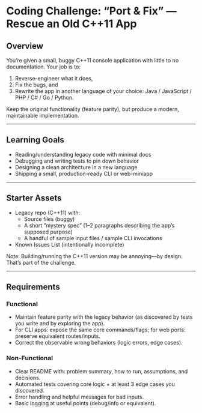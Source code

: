 # Coding Challenge: “Port & Fix” — Rescue an Old C++11 App

## Overview

You’re given a small, buggy C++11 console application with little to no documentation. Your job is to:

1. Reverse-engineer what it does,
2. Fix the bugs, and
3. Rewrite the app in another language of your choice: Java / JavaScript / PHP / C# / Go / Python.

Keep the original functionality (feature parity), but produce a modern, maintainable implementation.

---

## Learning Goals

- Reading/understanding legacy code with minimal docs
- Debugging and writing tests to pin down behavior
- Designing a clean architecture in a new language
- Shipping a small, production-ready CLI or web-miniapp

---

## Starter Assets

- Legacy repo (C++11) with:
  - Source files (buggy)
  - A short “mystery spec” (1–2 paragraphs describing the app’s supposed purpose)
  - A handful of sample input files / sample CLI invocations
- Known Issues List (intentionally incomplete)

Note: Building/running the C++11 version may be annoying—by design. That’s part of the challenge.

---

## Requirements

### Functional

- Maintain feature parity with the legacy behavior (as discovered by tests you write and by exploring the app).
- For CLI apps: expose the same core commands/flags; for web ports: preserve equivalent routes/inputs.
- Correct the observable wrong behaviors (logic errors, edge cases).

### Non-Functional

- Clear README with: problem summary, how to run, assumptions, and decisions.
- Automated tests covering core logic + at least 3 edge cases you discovered.
- Error handling and helpful messages for bad inputs.
- Basic logging at useful points (debug/info or equivalent).
